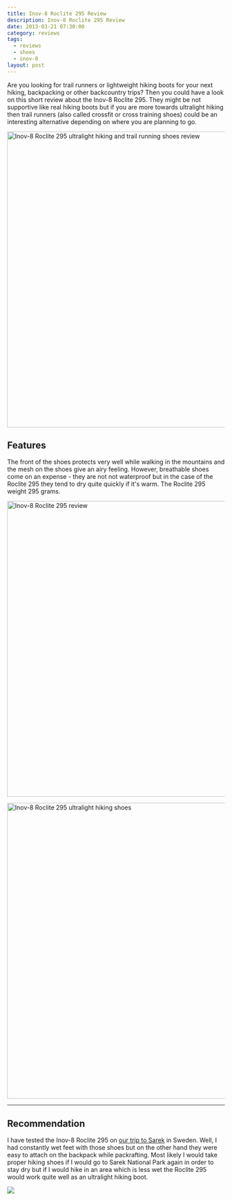 ```yaml
---
title: Inov-8 Roclite 295 Review
description: Inov-8 Roclite 295 Review
date: 2013-03-21 07:30:00
category: reviews
tags:
  - reviews
  - shoes
  - inov-8
layout: post
---
```


Are you looking for trail runners or lightweight hiking boots for your next hiking, backpacking or other backcountry trips? Then you could have a look on this short review about the Inov-8 Roclite 295. They might be not supportive like real hiking boots but if you are more towards ultralight hiking then trail runners (also called crossfit or cross training shoes) could be an interesting alternative depending on where you are planning to go.

<a href="http://amzn.to/1m5heKp" rel="nofollow"><img src="https://farm9.staticflickr.com/8522/8571446825_e8ed0fc70f_b.jpg" width="1024" height="683" alt="Inov-8 Roclite 295 ultralight hiking and trail running shoes review"></a>
<!--more-->

## Features
The front of the shoes protects very well while walking in the mountains and the mesh on the shoes give an airy feeling. However, breathable shoes come on an expense - they are not not waterproof but in the case of the Roclite 295 they tend to dry quite quickly if it's warm. The Roclite 295 weight 295 grams.

<a href="http://amzn.to/1m5heKp" rel="nofollow"><img src="https://farm9.staticflickr.com/8528/8572540936_95e5caa2d1_b.jpg" width="1024" height="683" alt="Inov-8 Roclite 295 review"></a>

<a href="http://amzn.to/1m5heKp" rel="nofollow"><img src="https://farm9.staticflickr.com/8516/8572541296_72d39eb524_b.jpg" width="1024" height="683" alt="Inov-8 Roclite 295 ultralight hiking shoes"></a>

---

## Recommendation
I have tested the Inov-8 Roclite 295 on <a href="http://hikeventures.com/hiking-and-packrafting-in-sarek-day-1/" target="_self">our trip to Sarek</a> in Sweden. Well, I had constantly wet feet with those shoes but on the other hand they were easy to attach on the backpack while packrafting. Most likely I would take proper hiking shoes if I would go to Sarek National Park again in order to stay dry but if I would hike in an area which is less wet the Roclite 295 would work quite well as an ultralight hiking boot.

<a href="http://amzn.to/2tukDYf" target="_blank" rel="nofollow"><img src="http://www.hikeventures.com/buy.gif"></a>
